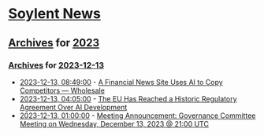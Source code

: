 # [Soylent News](../../../README.md)

## [Archives](../../index.md) for [2023](../index.md)

### [Archives](../../index.md) for [2023-12-13](index.md)

* [2023-12-13, 08:49:00](https://soylentnews.org/article.pl?sid=23/12/12/0550222&from=rss) - [A Financial News Site Uses AI to Copy Competitors — Wholesale](https://soylentnews.org/article.pl?sid=23/12/12/0550222&from=rss)
* [2023-12-13, 04:05:00](https://soylentnews.org/article.pl?sid=23/12/12/0538242&from=rss) - [The EU Has Reached a Historic Regulatory Agreement Over AI Development](https://soylentnews.org/article.pl?sid=23/12/12/0538242&from=rss)
* [2023-12-13, 01:00:00](https://soylentnews.org/meta/article.pl?sid=23/12/13/0051255&from=rss) - [Meeting Announcement: Governance Committee Meeting on Wednesday, December 13, 2023 @ 21:00 UTC](https://soylentnews.org/meta/article.pl?sid=23/12/13/0051255&from=rss)
